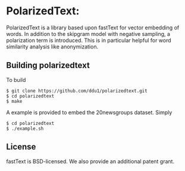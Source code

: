 # PolarizedText: 

PolarizedText is a library based upon fastText for vector embedding of words. 
In addition to the skipgram model with negative sampling, a polarization term is introduced. This is in particular helpful for word similarity analysis like anonymization.

## Building polarizedtext

To build

```
$ git clone https://github.com/ddu1/polarizedtext.git
$ cd polarizedtext
$ make
```

A example is provided to embed the 20newsgroups dataset. Simply 

```
$ cd polarizedtext
$ ./example.sh
```


## License

fastText is BSD-licensed. We also provide an additional patent grant.
